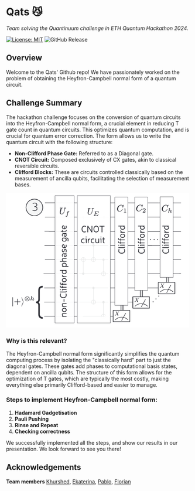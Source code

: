 # Qats 😼
_Team solving the Quantinuum challenge in ETH Quantum Hackathon 2024._
 
[![License: MIT](https://img.shields.io/badge/License-MIT-yellow.svg)](https://opensource.org/licenses/MIT)
![GitHub Release](https://img.shields.io/github/v/release/qrodenas/qats)

## Overview
Welcome to the Qats' Github repo! We have passionately worked on the problem of obtaining the Heyfron-Campbell normal form of a quantum circuit. 

## Challenge Summary
The hackathon challenge focuses on the conversion of quantum circuits into the Heyfron-Campbell normal form, a crucial element in reducing T gate count in quantum circuits. This optimizes quantum computation, and is crucial for quantum error correction. The form allows us to write the quantum circuit with the following structure:

- **Non-Clifford Phase Gate:** Referred to as a Diagonal gate.
- **CNOT Circuit:** Composed exclusively of CX gates, akin to classical reversible circuits.
- **Clifford Blocks:** These are circuits controlled classically based on the measurement of ancilla qubits, facilitating the selection of measurement bases.

<img src="images/heyfron-campbell.png" alt="Heyfron-Campbell Normal Form Diagram" title="Diagram of Heyfron-Campbell Normal Form" width="500"/>

### Why is this relevant?
The Heyfron-Campbell normal form significantly simplifies the quantum computing process by isolating the "classically hard" part to just the diagonal gates. These gates add phases to computational basis states, dependent on ancilla qubits. The structure of this form allows for the optimization of T gates, which are typically the most costly, making everything else primarily Clifford-based and easier to manage.

### Steps to implement Heyfron-Campbell normal form:
1. **Hadamard Gadgetisation**
2. **Pauli Pushing**
3. **Rinse and Repeat**
4. **Checking correctness**


We successfully implemented all the steps, and show our results in our presentation. We look forward to see you there!





## Acknowledgements

**Team members**
[Khurshed](https://github.com/GlazeDonuts), 
[Ekaterina](https://github.com/eparu), [Pablo](https://github.com/qrodenas), [Florian](https://github.com/floriancttr)



